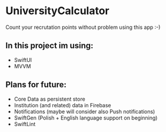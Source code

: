 # UniversityCalculator
Count your recrutation points without problem using this app :-)

## In this project im using:
- SwiftUI
- MVVM

## Plans for future: 
- Core Data as persistent store
- Institution (and related) data in Firebase
- Notifications (maybe will consider also Push notifications)
- SwiftGen (Polish + English language support on beginning)
- SwiftLint


